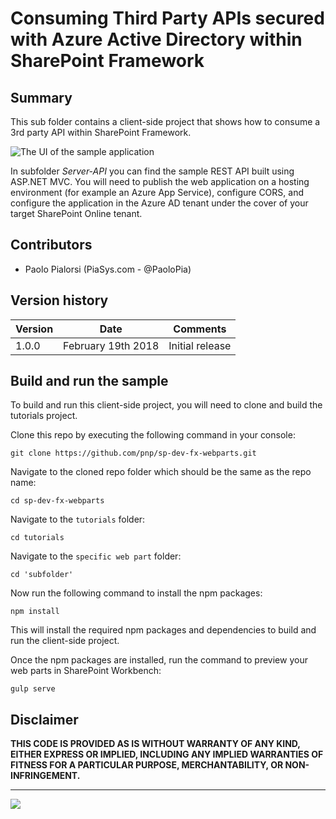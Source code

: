 # Consuming Third Party APIs secured with Azure Active Directory within SharePoint Framework

## Summary

This sub folder contains a client-side project that shows how to consume a 3rd party API within SharePoint Framework.

![The UI of the sample application](images/react-3rd-party-api-ui-sample.gif)

In subfolder _Server-API_ you can find the sample REST API built using ASP.NET MVC.
You will need to publish the web application on a hosting environment (for example an Azure App Service), configure CORS, and configure the application in the Azure AD tenant under the cover of your target SharePoint Online tenant.

## Contributors

* Paolo Pialorsi (PiaSys.com - @PaoloPia)

## Version history

| Version  | Date | Comments |
| ------------- | ------------- | ------------- |
| 1.0.0  | February 19th 2018   | Initial release |

## Build and run the sample

To build and run this client-side project, you will need to clone and build the tutorials project.

Clone this repo by executing the following command in your console:

```
git clone https://github.com/pnp/sp-dev-fx-webparts.git
```

Navigate to the cloned repo folder which should be the same as the repo name:

```
cd sp-dev-fx-webparts
```

Navigate to the `tutorials` folder:

```
cd tutorials
```

Navigate to the `specific web part` folder:

```
cd 'subfolder'
```


Now run the following command to install the npm packages:

```
npm install
```

This will install the required npm packages and dependencies to build and run the client-side project.

Once the npm packages are installed, run the command to preview your web parts in SharePoint Workbench:

```
gulp serve
```
## Disclaimer

**THIS CODE IS PROVIDED AS IS WITHOUT WARRANTY OF ANY KIND, EITHER EXPRESS OR IMPLIED, INCLUDING ANY IMPLIED WARRANTIES OF FITNESS FOR A PARTICULAR PURPOSE, MERCHANTABILITY, OR NON-INFRINGEMENT.**

----------


<img src="https://pnptelemetry.azurewebsites.net/sp-dev-fx-webparts/react-3rd-party-api" />
